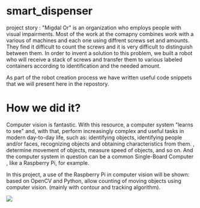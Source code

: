 # smart_dispenser
project story : "Migdal Or" is an organization who employs people with visual impairments. Most of the work at the comapny combines work with a various of machines and each one using diffrent screws set and amounts. They find it difficult to count the screws and it is very difficult to distinguish between them.
In order to invent a solution to this problem, we built a robot who will receive a stack of screws and transfer them to various labeled containers according to identification and the needed amount.

As part of the robot creation process we have written useful code snippets that we will present here in the repostory.

# How we did it?
Computer vision is fantastic. With this resource, a computer system "learns to see" and, with that, perform increasingly complex and useful tasks in modern day-to-day life, such as: identifying objects, identifying people and/or faces, recognizing objects and obtaining characteristics from them. , determine movement of objects, measure speed of objects, and so on. And the computer system in question can be a common Single-Board Computer , like a Raspberry Pi, for example.

In this project, a use of the Raspberry Pi in computer vision will be shown: based on OpenCV and Python, allow counting of moving objects using computer vision. (mainly with contour and tracking algorithm).

![](https://www.embarcados.com.br/wp-content/uploads/2017/08/GIFAnimadoProjetoContagem.gif)
